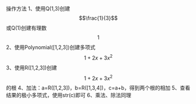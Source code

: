 操作方法
1、使用Q(1,3)创建$$\frac{1}{3}$$或Q(1)创建有理数$$1$$
2、使用Polynomial([1,2,3])创建多项式 $$1+2x+3x^2$$
3、使用R([1,2,3])创建$$1+2x+3x^2$$的根
4、加法：a=R([1,2,3])，b=R([1,3,4])，c=a+b，得到两个根的相加
5、查看结果的极小多项式，使用str(c)即可
6、乘法、除法同理
